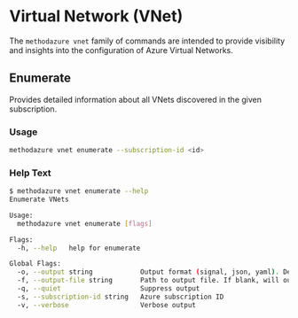 # Virtual Network (VNet)

The `methodazure vnet` family of commands are intended to provide visibility and insights into the configuration of Azure Virtual Networks.

## Enumerate

Provides detailed information about all VNets discovered in the given subscription.

### Usage

```bash
methodazure vnet enumerate --subscription-id <id>
```

### Help Text

```bash
$ methodazure vnet enumerate --help
Enumerate VNets

Usage:
  methodazure vnet enumerate [flags]

Flags:
  -h, --help   help for enumerate

Global Flags:
  -o, --output string            Output format (signal, json, yaml). Default value is signal (default "signal")
  -f, --output-file string       Path to output file. If blank, will output to STDOUT
  -q, --quiet                    Suppress output
  -s, --subscription-id string   Azure subscription ID
  -v, --verbose                  Verbose output
```
